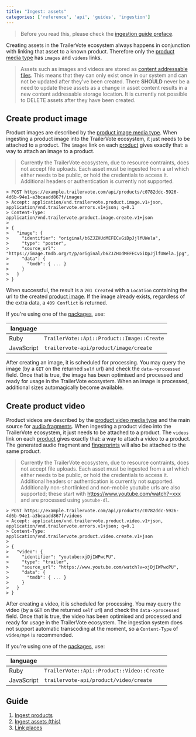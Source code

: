 ```yaml
---
title: "Ingest: assets"
categories: ['reference', 'api', 'guides', 'ingestion']
---
```


> Before you read this, please check the [ingestion guide preface](ingestion).

Creating assets in the TrailerVote ecosystem always happens in conjunction with linking that asset to a known product. Therefore only the [product media type](media-type-product) has `images` and `videos` links.

> Assets such as images and videos are stored as [content addressable files](https://en.wikipedia.org/wiki/Content-addressable_storage). This means that they can only exist once in our system and can not be updated after they've been created. There **SHOULD** never be a need to update these assets as a change in asset content results in a new content addressable storage location.
> It is currently not possible to DELETE assets after they have been created.

## Create product image

Product images are described by the [product image media type](media-type-product-image). When ingesting a product image into the TrailerVote ecosystem, it just needs to be attached to a product. The `images` link on each [product](media-type-product) gives exactly that: a way to attach an image to a product.

> Currently the TrailerVote ecosystem, due to resource contraints, does not accept file uploads. Each asset must be ingested from a url which either needs to be public, or hold the credentials to access it. Additional headers or authentication is currently not supported.

```
> POST https://example.trailervote.com/api/products/c0782ddc-5926-4d6b-94e1-a3bcaadd867f/images
> Accept: application/vnd.trailervote.product.image.v1+json, application/vnd.trailervote.errors.v1+json; q=0.1
> Content-Type: application/vnd.trailervote.product.image.create.v1+json
>
> {
>   "image": {
>     "identifier": "original/b6ZJZHUdMEFECvGiDpJjlfUWela",
>     "type": "poster",
>     "source_url": "https://image.tmdb.org/t/p/original/b6ZJZHUdMEFECvGiDpJjlfUWela.jpg",
>     "data": {
>       "tmdb": { ... }
>     }
>   }
> }
```

When successful, the result is a `201 Created` with a `Location` containing the url to the created [product image](media-type-product-image). If the image already exists, regardless of the extra data, a `409 Conflict` is returned.

If you're using one of the [packages](ingestion), use:

| language |  |
|----------|---|
| Ruby | `TrailerVote::Api::Product::Image::Create` |
| JavaScript | `trailervote-api/product/image/create` |

After creating an image, it is scheduled for processing. You may query the image (by a `GET` on the returned `self` url) and check the `data->processed` field. Once that is true, the image has been optimised and processed and ready for usage in the TrailerVote ecosystem. When an image is processed, additional sizes automagically become available.

## Create product video

Product videos are described by the [product video media type](media-type-product-video) and the main source for [audio fragments](media-type-audio-fragment). When ingesting a product video into the TrailerVote ecosystem, it just needs to be attached to a product. The `videos` link on each [product](media-type-product) gives exactly that: a way to attach a video to a product. The generated audio fragment and [fingerprints](media-type-fingerprint) will also be attached to the same product.

> Currently the TrailerVote ecosystem, due to resource contraints, does not accept file uploads. Each asset must be ingested from a url which either needs to be public, or hold the credentials to access it. Additional headers or authentication is currently not supported. Additionally non-shortlinked and non-mobile youtube urls are also supported; these start with https://www.youtube.com/watch?=xxx and are processed using `youtube-dl`.

```
> POST https://example.trailervote.com/api/products/c0782ddc-5926-4d6b-94e1-a3bcaadd867f/videos
> Accept: application/vnd.trailervote.product.video.v1+json, application/vnd.trailervote.errors.v1+json; q=0.1
> Content-Type: application/vnd.trailervote.product.video.create.v1+json
>
> {
>   "video": {
>     "identifier": "youtube:xjDjIWPwcPU",
>     "type": "trailer",
>     "source_url": "https://www.youtube.com/watch?v=xjDjIWPwcPU",
>     "data": {
>       "tmdb": { ... }
>     }
>   }
> }
```
After creating a video, it is scheduled for processing. You may query the video (by a `GET` on the returned `self` url) and check the `data->processed` field. Once that is true, the video has been optimised and processed and ready for usage in the TrailerVote ecosystem. The ingestion system does not support automatic transcoding at the moment, so a `Content-Type` of `video/mp4` is recommended.


If you're using one of the [packages](ingestion), use:

| language |  |
|----------|---|
| Ruby | `TrailerVote::Api::Product::Video::Create` |
| JavaScript | `trailervote-api/product/video/create` |

## Guide

1. [Ingest products](ingest-products)
2. [Ingest assets (this)](ingest-assets)
3. [Link places](ingest-link-places)
